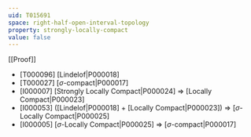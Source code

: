 ```yaml
---
uid: T015691
space: right-half-open-interval-topology
property: strongly-locally-compact
value: false
---
```

[[Proof]]

* [T000096] [Lindelof|P000018]
* [T000027] [$\sigma$-compact|P000017]
* [I000007] [Strongly Locally Compact|P000024] => [Locally Compact|P000023]
* [I000053] ([Lindelof|P000018] + [Locally Compact|P000023]) => [$\sigma$-Locally Compact|P000025]
* [I000005] [$\sigma$-Locally Compact|P000025] => [$\sigma$-compact|P000017]

